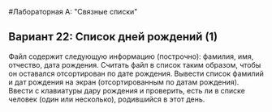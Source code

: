 #Лабораторная А: "Связные списки"
## Вариант 22: Список дней рождений (1)
Файл содержит следующую информацию (построчно): фамилия, имя, отчество, дата рождения. Считать
файл в список таким образом, чтобы он оставался отсортирован по дате рождения. Вывести список
фамилий и дат рождения на экран (отсортированным по датам рождения). Ввести с клавиатуры дару
рождения и проверить, есть ли в списке человек (один или несколько), родившийся в этот день.
